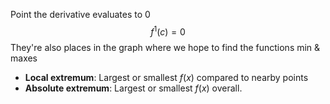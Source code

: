 Point the derivative evaluates to 0
$$f^1(c) = 0$$
They're also places in the graph where we hope to find the functions min & maxes

- **Local extremum**: Largest or smallest $f(x)$ compared to nearby points
- **Absolute extremum**: Largest or smallest $f(x)$ overall.